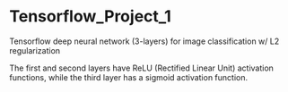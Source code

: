 # Tensorflow_Project_1
Tensorflow deep neural network (3-layers) for image classification w/ L2 regularization 

The first and second layers have ReLU (Rectified Linear Unit) activation functions, while the third layer has a sigmoid activation function. 
